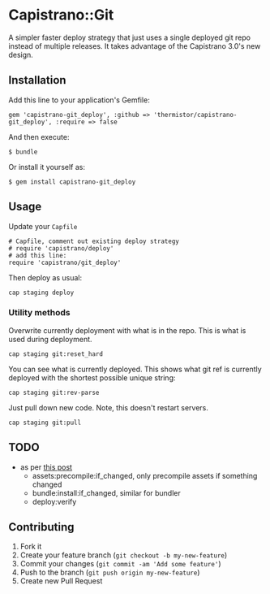 # Capistrano::Git

A simpler faster deploy strategy that just uses a single deployed git repo instead of multiple releases. It takes advantage of the Capistrano 3.0's new design.

## Installation

Add this line to your application's Gemfile:

    gem 'capistrano-git_deploy', :github => 'thermistor/capistrano-git_deploy', :require => false

And then execute:

    $ bundle

Or install it yourself as:

    $ gem install capistrano-git_deploy

## Usage

Update your `Capfile`


    # Capfile, comment out existing deploy strategy
    # require 'capistrano/deploy'
    # add this line:
    require 'capistrano/git_deploy'

Then deploy as usual:

    cap staging deploy

### Utility methods

Overwrite currently deployment with what is in the repo. This is what is used during deployment.

    cap staging git:reset_hard

You can see what is currently deployed. This shows what git ref is currently deployed with the shortest possible unique string:

    cap staging git:rev-parse

Just pull down new code. Note, this doesn't restart servers.

    cap staging git:pull

## TODO

* as per [this post](http://blog.codeclimate.com/blog/2013/10/02/high-speed-rails-deploys-with-git/)
    * assets:precompile:if_changed, only precompile assets if something changed
    * bundle:install:if_changed, similar for bundler
    * deploy:verify

## Contributing

1. Fork it
2. Create your feature branch (`git checkout -b my-new-feature`)
3. Commit your changes (`git commit -am 'Add some feature'`)
4. Push to the branch (`git push origin my-new-feature`)
5. Create new Pull Request
